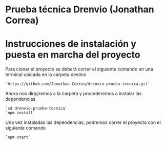 # Prueba técnica Drenvio (Jonathan Correa)

# Instrucciones de instalación y puesta en marcha del proyecto

Para clonar el proyecto se deberá correr el siguiente comando en
una terminal ubicada en la carpeta destino

    `https://github.com/Jonathan-Correa/drenvio-prueba-tecnica.git`

Ahora nos dirigiremos a la carpeta y procederemos a instalar las dependencias

    `cd drenvio-prueba-tecnica`
    `npm install`

Una vez instaladas las dependencias, podremos correr el proyecto con el siguiente comando

    `npm start`
